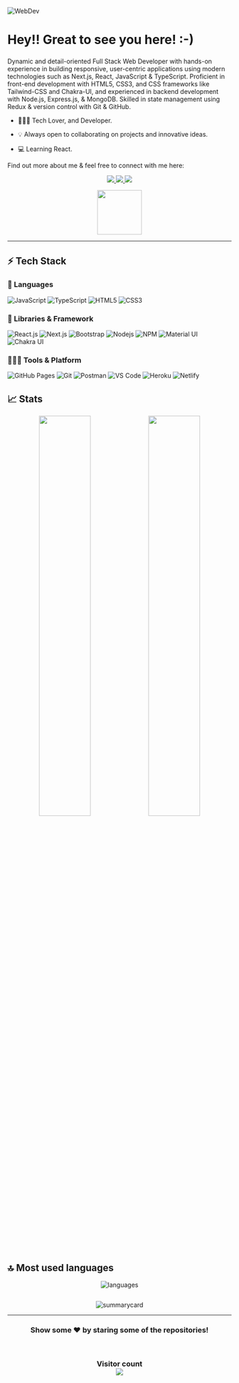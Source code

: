 
![WebDev](http://www.pramukhdigital.com/wp-content/uploads/2018/07/New-PNC-Animated-Banners.gif)
# Hey!! Great to see you here!  :-) 

### <div>
Dynamic and detail-oriented Full Stack Web Developer with hands-on
experience in building responsive, user-centric applications using modern
technologies such as Next.js, React, JavaScript & TypeScript. Proficient in
front-end development with HTML5, CSS3, and CSS frameworks like
Tailwind-CSS and Chakra-UI, and experienced in backend development with
Node.js, Express.js, & MongoDB. Skilled in state management using Redux
& version control with Git & GitHub.
</div> 


* 🧑🏻‍💻 Tech Lover, and Developer. 

* 💡 Always open to collaborating on projects and innovative ideas. 

* 💻 Learning React.


Find out more about me & feel free to connect with me here:

<p align="center">
	<a href="https://www.linkedin.com/in/deepak-vats-profile/" target="_blank">
		<img src="https://img.shields.io/badge/LinkedIn-0077B5?style=for-the-badge&logo=linkedin&logoColor=white" />
	</a>
        <a  href="https://deepak-vats-portfolio-v1.netlify.app/" target="_blank">
		<img src="https://img.shields.io/badge/portfolio-1AA260?style=for-the-badge&logo=About.me&logoColor=white" />
	</a>
        <a  href="mailto:deepakvats123123@gmail.com">
		<img src="https://img.shields.io/badge/Gmail-D14836?style=for-the-badge&logo=gmail&logoColor=white" />
	</a>
	</a>
        
</p>
<p align="center">
	<a target="_blank" href="https://drive.google.com/file/d/1F3H83eKHkhcGs9mc2Wr3oH7AB_R-ZjxF/view">
		<img  width="100px" src="https://www.pngall.com/wp-content/uploads/2016/04/Resume-PNG-Picture.png" />
	</a>
</p>

---

## ⚡ Tech Stack

### 🚀 Languages

<!-- ![Java](https://img.shields.io/badge/Java-ED8B00?style=for-the-badge&logo=java&logoColor=white) -->
![JavaScript](https://img.shields.io/badge/JavaScript-323330?style=for-the-badge&logo=javascript&logoColor=F7DF1E)
![TypeScript](https://img.shields.io/badge/TypeScript-323330?style=for-the-badge&logo=typescript&logoColor=blue)
![HTML5](https://img.shields.io/badge/HTML5-E34F26?style=for-the-badge&logo=html5&logoColor=white)
![CSS3](https://img.shields.io/badge/CSS3-1572B6?style=for-the-badge&logo=css3&logoColor=white)

### 🧩 Libraries & Framework

![React.js](https://img.shields.io/badge/React-20232A?style=for-the-badge&logo=react&logoColor=61DAFB)
![Next.js](https://img.shields.io/badge/Next.Js-20232A?style=for-the-badge&logo=next.js&logoColor=white)
![Bootstrap](https://img.shields.io/badge/Bootstrap-563D7C?style=for-the-badge&logo=bootstrap&logoColor=white)
![Nodejs](https://img.shields.io/badge/Node.js-339933?style=for-the-badge&logo=nodedotjs&logoColor=white)
![NPM](https://img.shields.io/badge/npm-CB3837?style=for-the-badge&logo=npm&logoColor=white)
![Material UI](https://img.shields.io/badge/Material--UI-0081CB?style=for-the-badge&logo=material-ui&logoColor=white)
![Chakra UI](https://img.shields.io/badge/Chakra--UI-00C7B7?style=for-the-badge&logo=chakra&logoColor=white)


### 🧑🏻‍💻 Tools & Platform

![GitHub Pages](https://img.shields.io/badge/GitHub_Pages-100000?style=for-the-badge&logo=github&logoColor=white)
![Git](https://img.shields.io/badge/Git-F05032?style=for-the-badge&logo=git&logoColor=white)
![Postman](https://img.shields.io/badge/Postman-FF6C37?style=for-the-badge&logo=Postman&logoColor=white)
![VS Code](https://img.shields.io/badge/Visual_Studio_Code-0078D4?style=for-the-badge&logo=visual%20studio%20code&logoColor=white)
![Heroku](https://img.shields.io/badge/Heroku-430098?style=for-the-badge&logo=heroku&logoColor=white)
![Netlify](https://img.shields.io/badge/Netlify-00C7B7?style=for-the-badge&logo=netlify&logoColor=white)

## 📈 Stats

<p align="center">
  <img width="48%" src="https://github-readme-stats.vercel.app/api?username=deepakvats123&show_icons=true&hide_border=true&theme=radical" />
  <img width="48%" src="https://github-readme-streak-stats.herokuapp.com/?user=deepakvats123&hide_border=true&theme=radical" />
</p>



## 🔝 Most used languages

<p align="center">
  <img alt="languages" src="https://github-readme-stats.vercel.app/api/top-langs/?username=deepakvats123&layout=compact&hide_border=true&theme=radical" />
</p>


<!-- --

![deepak's GitHub activity graph](https://activity-graph.herokuapp.com/graph?username=deepakvats123&hide_border=true&theme=redical)

--

<p align="center">
   <img src="https://github.com/Deepakvats123/Deepakvats123/blob/output/github-contribution-grid-snake.svg" alt="snake">
</p> -->


<p align="center" ><img src="https://github-profile-trophy.vercel.app/?username=deepakvats123&hide_border=true&theme=radical" alt=""/> </p>
<p align="center"><img src="https://github-profile-summary-cards.vercel.app/api/cards/profile-details?username=deepakvats123&hide_border=true&theme=radical" alt="summarycard"/> </p>
<hr />
<h3 align="center">
 Show some ❤️ by staring some of the repositories!
</h3>
<br>
<h3 align="center"> 
  Visitor count <br>
  <img src="https://profile-counter.glitch.me/deepakvats123/count.svg" />
</h3>

